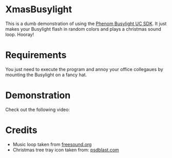 # XmasBusylight
This is a dumb demonstration of using the [Phenom Busylight UC SDK](http://www.plenom.com/support/develop/). It just makes your Busylight flash in random colors and plays a christmas sound loop. Hooray!

# Requirements
You just need to execute the program and annoy your office collegaues by mounting the Busylight on a fancy hat.

# Demonstration
Check out the following video:

# Credits
* Music loop taken from [freesound.org](https://www.freesound.org/people/rhodesmas/sounds/322275)
* Christmas tree tray icon taken from: [psdblast.com](http://psdblast.com/flat-christmas-icon-set-psd)
